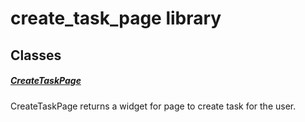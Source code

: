 



# create_task_page library











## Classes

##### [CreateTaskPage](../views_after_auth_screens_tasks_create_task_page/CreateTaskPage-class.md)



CreateTaskPage returns a widget for page to create task for the user.















